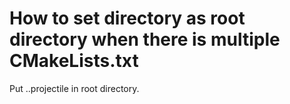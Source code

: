 # How to set directory as root directory when there is multiple CMakeLists.txt
Put ..projectile in root directory.
